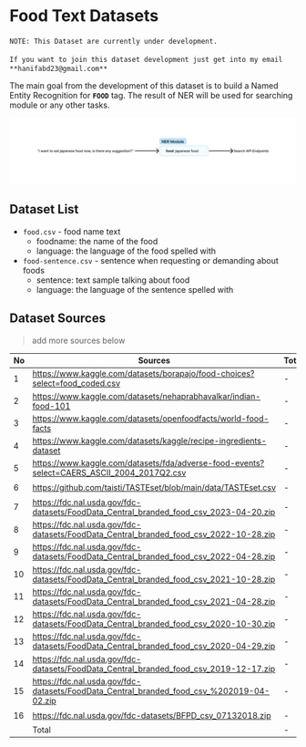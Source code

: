 # **Food Text Datasets**

```
NOTE: This Dataset are currently under development. 

If you want to join this dataset development just get into my email **hanifabd23@gmail.com**
```

The main goal from the development of this dataset is to build a Named Entity Recognition for **`FOOD`** tag. The result of NER will be used for searching module or any other tasks.

![pic-1](https://raw.githubusercontent.com/hanifabd/food-text-dataset/master/assets/pic1.png)

## **Dataset List**

- `food.csv` - food name text
    - foodname: the name of the food
    - language: the language of the food spelled with
- `food-sentence.csv` - sentence when requesting or demanding about foods
    - sentence: text sample talking about food
    - language: the language of the sentence spelled with


## **Dataset Sources**
> add more sources below

No | Sources | Total | Unique | Status 
 --- | --- | --- | --- | ---
1 | https://www.kaggle.com/datasets/borapajo/food-choices?select=food_coded.csv | - | - | ⌛
2 | https://www.kaggle.com/datasets/nehaprabhavalkar/indian-food-101 | - | - | ⌛
3 | https://www.kaggle.com/datasets/openfoodfacts/world-food-facts | - | - | ⌛
4 | https://www.kaggle.com/datasets/kaggle/recipe-ingredients-dataset | - | - | ⌛
5 | https://www.kaggle.com/datasets/fda/adverse-food-events?select=CAERS_ASCII_2004_2017Q2.csv | - | - | ⌛
6 | https://github.com/taisti/TASTEset/blob/main/data/TASTEset.csv | - | - | ⌛
7 | https://fdc.nal.usda.gov/fdc-datasets/FoodData_Central_branded_food_csv_2023-04-20.zip | - | - | ⌛
8 | https://fdc.nal.usda.gov/fdc-datasets/FoodData_Central_branded_food_csv_2022-10-28.zip | - | - | ⌛
9 | https://fdc.nal.usda.gov/fdc-datasets/FoodData_Central_branded_food_csv_2022-04-28.zip | - | - | ⌛
10 | https://fdc.nal.usda.gov/fdc-datasets/FoodData_Central_branded_food_csv_2021-10-28.zip | - | - | ⌛
11 | https://fdc.nal.usda.gov/fdc-datasets/FoodData_Central_branded_food_csv_2021-04-28.zip | - | - | ⌛
12 | https://fdc.nal.usda.gov/fdc-datasets/FoodData_Central_branded_food_csv_2020-10-30.zip | - | - | ⌛
13 | https://fdc.nal.usda.gov/fdc-datasets/FoodData_Central_branded_food_csv_2020-04-29.zip | - | - | ⌛
14 | https://fdc.nal.usda.gov/fdc-datasets/FoodData_Central_branded_food_csv_2019-12-17.zip | - | - | ⌛
15 | https://fdc.nal.usda.gov/fdc-datasets/FoodData_Central_branded_food_csv_%202019-04-02.zip | - | - | ⌛
16 | https://fdc.nal.usda.gov/fdc-datasets/BFPD_csv_07132018.zip | - | - | ⌛
  || Total | - | - |
